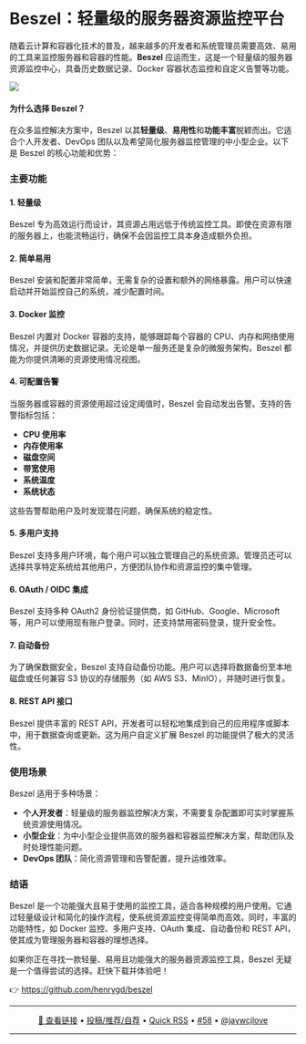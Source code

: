 Beszel：轻量级的服务器资源监控平台
===

随着云计算和容器化技术的普及，越来越多的开发者和系统管理员需要高效、易用的工具来监控服务器和容器的性能。**Beszel** 应运而生，这是一个轻量级的服务器资源监控中心，具备历史数据记录、Docker 容器状态监控和自定义告警等功能。

![](https://github.com/user-attachments/assets/b356e286-7637-45b5-b744-bcf4201ac5fe)

#### 为什么选择 Beszel？

在众多监控解决方案中，Beszel 以其**轻量级**、**易用性**和**功能丰富**脱颖而出。它适合个人开发者、DevOps 团队以及希望简化服务器监控管理的中小型企业。以下是 Beszel 的核心功能和优势：

### 主要功能

#### 1. 轻量级

Beszel 专为高效运行而设计，其资源占用远低于传统监控工具。即使在资源有限的服务器上，也能流畅运行，确保不会因监控工具本身造成额外负担。

#### 2. 简单易用

Beszel 安装和配置非常简单，无需复杂的设置和额外的网络暴露。用户可以快速启动并开始监控自己的系统，减少配置时间。

#### 3. Docker 监控

Beszel 内置对 Docker 容器的支持，能够跟踪每个容器的 CPU、内存和网络使用情况，并提供历史数据记录。无论是单一服务还是复杂的微服务架构，Beszel 都能为你提供清晰的资源使用情况视图。

#### 4. 可配置告警

当服务器或容器的资源使用超过设定阈值时，Beszel 会自动发出告警。支持的告警指标包括：

- **CPU 使用率**
- **内存使用率**
- **磁盘空间**
- **带宽使用**
- **系统温度**
- **系统状态**

这些告警帮助用户及时发现潜在问题，确保系统的稳定性。

#### 5. 多用户支持

Beszel 支持多用户环境，每个用户可以独立管理自己的系统资源。管理员还可以选择共享特定系统给其他用户，方便团队协作和资源监控的集中管理。

#### 6. OAuth / OIDC 集成

Beszel 支持多种 OAuth2 身份验证提供商，如 GitHub、Google、Microsoft 等，用户可以使用现有账户登录。同时，还支持禁用密码登录，提升安全性。

#### 7. 自动备份

为了确保数据安全，Beszel 支持自动备份功能。用户可以选择将数据备份至本地磁盘或任何兼容 S3 协议的存储服务（如 AWS S3、MinIO），并随时进行恢复。

#### 8. REST API 接口

Beszel 提供丰富的 REST API，开发者可以轻松地集成到自己的应用程序或脚本中，用于数据查询或更新。这为用户自定义扩展 Beszel 的功能提供了极大的灵活性。

### 使用场景

Beszel 适用于多种场景：
- **个人开发者**：轻量级的服务器监控解决方案，不需要复杂配置即可实时掌握系统资源使用情况。
- **小型企业**：为中小型企业提供高效的服务器和容器监控解决方案，帮助团队及时处理性能问题。
- **DevOps 团队**：简化资源管理和告警配置，提升运维效率。

### 结语

Beszel 是一个功能强大且易于使用的监控工具，适合各种规模的用户使用。它通过轻量级设计和简化的操作流程，使系统资源监控变得简单而高效。同时，丰富的功能特性，如 Docker 监控、多用户支持、OAuth 集成、自动备份和 REST API，使其成为管理服务器和容器的理想选择。

如果你正在寻找一款轻量、易用且功能强大的服务器资源监控工具，Beszel 无疑是一个值得尝试的选择。赶快下载并体验吧！

👉 https://github.com/henrygd/beszel

---

<p align="center">
<a href="https://github.com/henrygd/beszel" target="_blank">🔗 查看链接</a> • 
<a href="https://github.com/jaywcjlove/quick-rss/issues/new/choose" target="_blank">投稿/推荐/自荐</a> • 
<a href="https://wangchujiang.com/quick-rss/feeds/index.html" target="_blank">Quick RSS</a> • 
<a href="https://github.com/jaywcjlove/quick-rss/issues/58" target="_blank">#58</a> • 
<a href="https://github.com/jaywcjlove" target="_blank">@jaywcjlove</a>
</p>

---
    